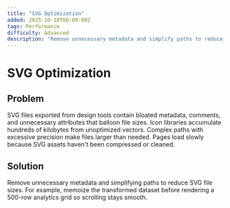 ```yaml
---
title: "SVG Optimization"
added: 2025-10-10T00:00:00Z
tags: Performance
difficulty: Advanced
description: "Remove unnecessary metadata and simplify paths to reduce SVG file sizes."
---
```

# SVG Optimization

## Problem

SVG files exported from design tools contain bloated metadata, comments, and unnecessary attributes that balloon file sizes. Icon libraries accumulate hundreds of kilobytes from unoptimized vectors. Complex paths with excessive precision make files larger than needed. Pages load slowly because SVG assets haven't been compressed or cleaned.

## Solution

Remove unnecessary metadata and simplifying paths to reduce SVG file sizes. For example, memoize the transformed dataset before rendering a 500-row analytics grid so scrolling stays smooth.
